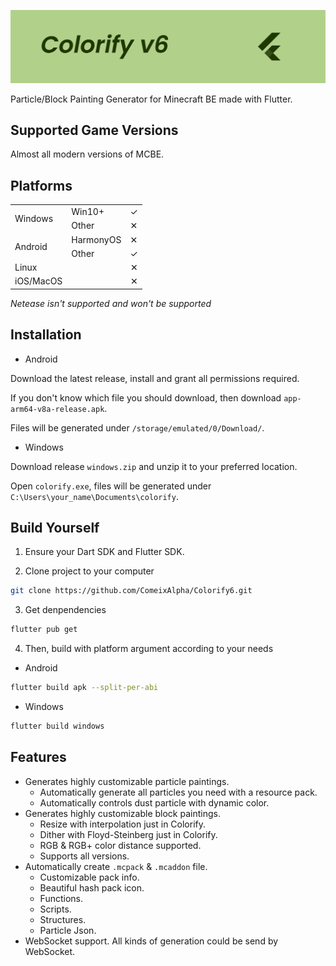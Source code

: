 ![](assets/c6mask.png)

Particle/Block Painting Generator for Minecraft BE made with Flutter.

## Supported Game Versions

Almost all modern versions of MCBE.

## Platforms

<table>
    <tr>
        <td rowspan="2">Windows</td>   
        <td>Win10+</td> 
        <td>&#10003</td> 
   </tr>
       <tr>
        <td>Other</td> 
        <td>&#10005</td> 
   </tr>
    <tr>
        <td rowspan="2">Android</td>    
  		 <td>HarmonyOS</td> 
  		 <td>&#10005</td> 
    </tr>
    <tr>
        <td>Other</td> 
        <td>&#10003</td> 
    </tr>
    <tr>
        <td>Linux</td> 
        <td colspan="2", align="right">&#10005</td> 
    </tr> 
    <tr>
        <td>iOS/MacOS</td> 
        <td colspan="2", align="right">&#10005</td> 
    </tr> 
</table>

*Netease isn't supported and won't be supported*

## Installation

- Android

Download the latest release, install and grant all permissions required.

If you don't know which file you should download, then download `app-arm64-v8a-release.apk`.

Files will be generated under `/storage/emulated/0/Download/`.

- Windows

Download release `windows.zip` and unzip it to your preferred location.

Open `colorify.exe`, files will be generated under `C:\Users\your_name\Documents\colorify`.

## Build Yourself

1. Ensure your Dart SDK and Flutter SDK.

2. Clone project to your computer

```bash
git clone https://github.com/ComeixAlpha/Colorify6.git
```

3. Get denpendencies

```bash
flutter pub get
```

4. Then, build with platform argument according to your needs

- Android

```bash
flutter build apk --split-per-abi
```

- Windows

```bash
flutter build windows
```

## Features

- Generates highly customizable particle paintings.
  - Automatically generate all particles you need with a resource pack.
  - Automatically controls dust particle with dynamic color.
- Generates highly customizable block paintings.
  - Resize with interpolation just in Colorify.
  - Dither with Floyd-Steinberg just in Colorify.
  - RGB & RGB+ color distance supported.
  - Supports all versions.
- Automatically create `.mcpack` & `.mcaddon` file.
  - Customizable pack info.
  - Beautiful hash pack icon.
  - Functions.
  - Scripts.
  - Structures.
  - Particle Json.
- WebSocket support. All kinds of generation could be send by WebSocket.
